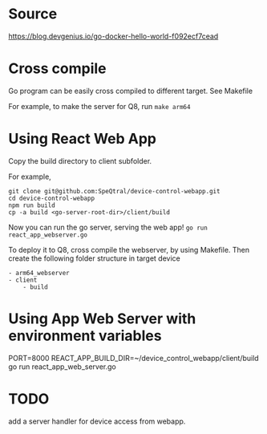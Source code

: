 # Source 
https://blog.devgenius.io/go-docker-hello-world-f092ecf7cead

# Cross compile
Go program can be easily cross compiled to different target.
See Makefile

For example, to make the server for Q8, run 
`make arm64`

# Using React Web App
Copy the build directory to client subfolder.

For example,
```
git clone git@github.com:SpeQtral/device-control-webapp.git 
cd device-control-webapp
npm run build
cp -a build <go-server-root-dir>/client/build
```
Now you can run the go server, serving the web app!
`go run react_app_webserver.go`

To deploy it to Q8,
cross compile the webserver, by using Makefile.
Then create the following folder structure in target device
```
- arm64_webserver
- client
    - build
```
# Using App Web Server with environment variables
 PORT=8000 REACT_APP_BUILD_DIR=~/device_control_webapp/client/build go run react_app_web_server.go 


# TODO 
add a server handler for device access from webapp.
